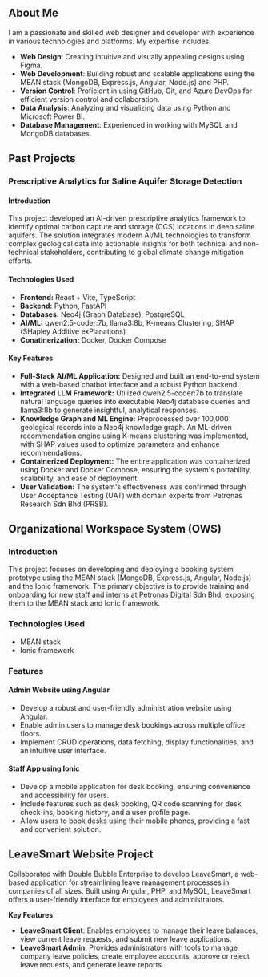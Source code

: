 ## About Me
I am a passionate and skilled web designer and developer with experience in various technologies and platforms. My expertise includes:

- **Web Design**: Creating intuitive and visually appealing designs using Figma.
- **Web Development**: Building robust and scalable applications using the MEAN stack (MongoDB, Express.js, Angular, Node.js) and PHP.
- **Version Control**: Proficient in using GitHub, Git, and Azure DevOps for efficient version control and collaboration.
- **Data Analysis**: Analyzing and visualizing data using Python and Microsoft Power BI.
- **Database Management**: Experienced in working with MySQL and MongoDB databases.

## Past Projects

### **Prescriptive Analytics for Saline Aquifer Storage Detection**

#### **Introduction**
This project developed an AI-driven prescriptive analytics framework to identify optimal carbon capture and storage (CCS) locations in deep saline aquifers. The solution integrates modern AI/ML technologies to transform complex geological data into actionable insights for both technical and non-technical stakeholders, contributing to global climate change mitigation efforts.

#### **Technologies Used**
- **Frontend:** React + Vite, TypeScript
- **Backend:** Python, FastAPI
- **Databases:** Neo4j (Graph Database), PostgreSQL
- **AI/ML:** qwen2.5-coder:7b, llama3:8b, K-means Clustering, SHAP (SHapley Additive exPlanations)
- **Conatinerization:** Docker, Docker Compose

#### **Key Features**
- **Full-Stack AI/ML Application:** Designed and built an end-to-end system with a web-based chatbot interface and a robust Python backend.
- **Integrated LLM Framework:** Utilized qwen2.5-coder:7b to translate natural language queries into executable Neo4j database queries and llama3:8b to generate insightful, analytical responses.
- **Knowledge Graph and ML Engine:** Preprocessed over 100,000 geological records into a Neo4j knowledge graph. An ML-driven recommendation engine using K-means clustering was implemented, with SHAP values used to optimize parameters and enhance recommendations.
- **Containerized Deployment:** The entire application was containerized using Docker and Docker Compose, ensuring the system's portability, scalability, and ease of deployment.
- **User Validation:** The system's effectiveness was confirmed through User Acceptance Testing (UAT) with domain experts from Petronas Research Sdn Bhd (PRSB).

## Organizational Workspace System (OWS)

### Introduction
This project focuses on developing and deploying a booking system prototype using the MEAN stack (MongoDB, Express.js, Angular, Node.js) and the Ionic framework. The primary objective is to provide training and onboarding for new staff and interns at Petronas Digital Sdn Bhd, exposing them to the MEAN stack and Ionic framework.

### Technologies Used
- MEAN stack
- Ionic framework

### Features

#### Admin Website using Angular
- Develop a robust and user-friendly administration website using Angular.
- Enable admin users to manage desk bookings across multiple office floors.
- Implement CRUD operations, data fetching, display functionalities, and an intuitive user interface.

#### Staff App using Ionic
- Develop a mobile application for desk booking, ensuring convenience and accessibility for users.
- Include features such as desk booking, QR code scanning for desk check-ins, booking history, and a user profile page.
- Allow users to book desks using their mobile phones, providing a fast and convenient solution.

## LeaveSmart Website Project
Collaborated with Double Bubble Enterprise to develop LeaveSmart, a web-based application for streamlining leave management processes in companies of all sizes. Built using Angular, PHP, and MySQL, LeaveSmart offers a user-friendly interface for employees and administrators.

**Key Features**:
- **LeaveSmart Client**: Enables employees to manage their leave balances, view current leave requests, and submit new leave applications.
- **LeaveSmart Admin**: Provides administrators with tools to manage company leave policies, create employee accounts, approve or reject leave requests, and generate leave reports.
